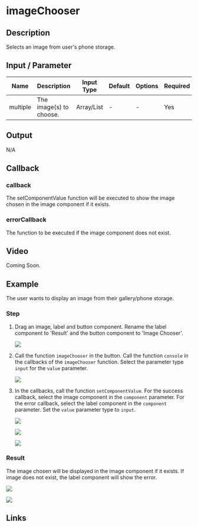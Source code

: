 # imageChooser

## Description

Selects an image from user's phone storage.

## Input / Parameter

| Name | Description | Input Type | Default | Options | Required |
| ------ | ------ | ------ | ------ | ------ | ------ |
| multiple | The image(s) to choose. | Array/List | - | - | Yes |

## Output

N/A

## Callback

### callback

The setComponentValue function will be executed to show the image chosen in the image component if it exists.

### errorCallback

The function to be executed if the image component does not exist.

## Video

Coming Soon.

<!-- Format: [![Video]({image-path})]({url-link}) -->

## Example

The user wants to display an image from their gallery/phone storage.

### Step

1. Drag an image, label and button component. Rename the label component to 'Result' and the button component to 'Image Chooser'.

    ![](./imageChooser-step-1.png)
    
2. Call the function `imageChooser` in the button. Call the function `console` in the callbacks of the `imageChooser` function. Select the parameter type `input` for the `value` parameter.

    ![](./imageChooser-step-2.png)

3. In the callbacks, call the function `setComponentValue`. For the success callback, select the image component in the `component` parameter. For the error callback, select the label component in the `component` parameter. Set the `value` parameter type to `input`.

    ![](./imageChooser-step-3.png)

    ![](./imageChooser-step-4.png)

    ![](./imageChooser-step-5.png)

### Result

The image chosen will be displayed in the image component if it exists. If image does not exist, the label component will show the error. 

![](../imageChooser/imageChooser-result-1.jpg)

![](../imageChooser/imageChooser-result-2.jpg)

## Links